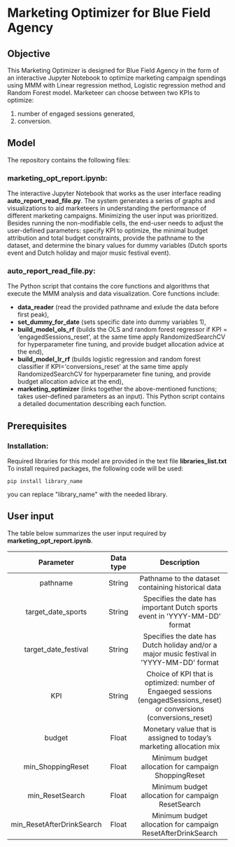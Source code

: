 # Marketing Optimizer for Blue Field Agency
## Objective
This Marketing Optimizer is designed for Blue Field Agency in the form of an interactive Jupyter Notebook to optimize marketing campaign spendings using MMM with Linear regression method, Logistic regression method and Random Forest model. Marketeer can choose between two KPIs to optimize: 
1. number of engaged sessions generated,
2. conversion.

## Model
The repository contains the following files:

### marketing_opt_report.ipynb:    
The interactive Jupyter Notebook that works as the user interface reading **auto_report_read_file.py**. The system generates a series of graphs and visualizations to aid marketeers in understanding the performance of different marketing campaigns. Minimizing the user input was prioritized. Besides running the non-modifiable cells, the end-user needs to adjust the user-defined parameters: specify KPI to optimize, the minimal budget attribution and total budget constraints, provide the pathname to the dataset, and determine the binary values for dummy variables (Dutch sports event and Dutch holiday and major music festival event). 


### auto_report_read_file.py:      
The Python script that contains the core functions and algorithms that execute the MMM analysis and data visualization. Core functions include:
- **data_reader** (read the provided pathname and exlude the data before first peak),
- **set_dummy_for_date** (sets specific date into dummy variables 1),
- **build_model_ols_rf** (builds the OLS and random forest regressor if KPI = 'engagedSessions_reset',
                         at the same time apply RandomizedSearchCV for hyperparameter fine tuning, and provide budget allocation advice at the end),
- **build_model_lr_rf** (builds logistic regression and random forest classifier if KPI='conversions_reset'
                         at the same time apply RandomizedSearchCV for hyperparameter fine tuning, and provide budget allocation advice at the end),
- **marketing_optimizer** (links together the above-mentioned functions; takes user-defined parameters as an input).
This Python script contains a detailed documentation describing each function.

## Prerequisites

### Installation:
Required libraries for this model are provided in the text file **libraries_list.txt**
To install required packages, the following code will be used:
```
pip install library_name
```
you can replace "library_name" with the needed library.


## User input
The table below summarizes the user input required by **marketing_opt_report.ipynb**.

| Parameter | Data type | Description |
| :---:     | :---:     | :---:       |
| pathname | String	| Pathname to the dataset containing historical data |
| target_date_sports | String	| Specifies the date has important Dutch sports event in 'YYYY-MM-DD' format |
| target_date_festival | String	| Specifies the date has Dutch holiday and/or a major music festival in 'YYYY-MM-DD' format |
| KPI |	String	| Choice of KPI that is optimized: number of Engaeged sessions (engagedSessions_reset) or conversions (conversions_reset) |
| budget	| Float	| Monetary value that is assigned to today’s marketing allocation mix |
| min_ShoppingReset	| Float	| Minimum budget allocation for campaign ShoppingReset |
| min_ResetSearch	| Float	| Minimum budget allocation for campaign ResetSearch |
| min_ResetAfterDrinkSearch	| Float	| Minimum budget allocation for campaign ResetAfterDrinkSearch |
